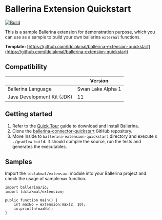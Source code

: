 # Ballerina Extension Quickstart

[![Build](https://github.com/ldclakmal/ballerina-extension-quickstart/actions/workflows/master.yml/badge.svg)](https://github.com/ldclakmal/ballerina-extension-quickstart/actions/workflows/master.yml)

This is a sample Ballerina extension for demonstration purpose, which you can use as a sample to build your own ballerina `external` functions.

**Template:** [https://github.com/ldclakmal/ballerina-extension-quickstart](https://github.com/ldclakmal/ballerina-extension-quickstart)

## Compatibility

|                            | **Version**       |
|----------------------------|-------------------|
| Ballerina Language         | Swan Lake Alpha 1 |
| Java Development Kit (JDK) | 11                |

## Getting started

1. Refer to the [Quick Tour](https://ballerina.io/learn/getting-started/quick-tour/) guide to download and install Ballerina.
2. Clone the [ballerina-connector-quickstart](https://github.com/ldclakmal/ballerina-connector-quickstart) GitHub repository.
3. Move inside to `ballerina-extension-quickstart` directory and execute `$ ./gradlew build`. It should compile the source, run the tests and generates the executables.

## Samples

Import the `ldclakmal/extension` module into your Ballerina project and check the usage of sample `max` function.

```ballerina
import ballerina/io;
import ldclakmal/extension;

public function main() {
    int maxNo = extension:max(2, 10);
    io:println(maxNo);
}
```
